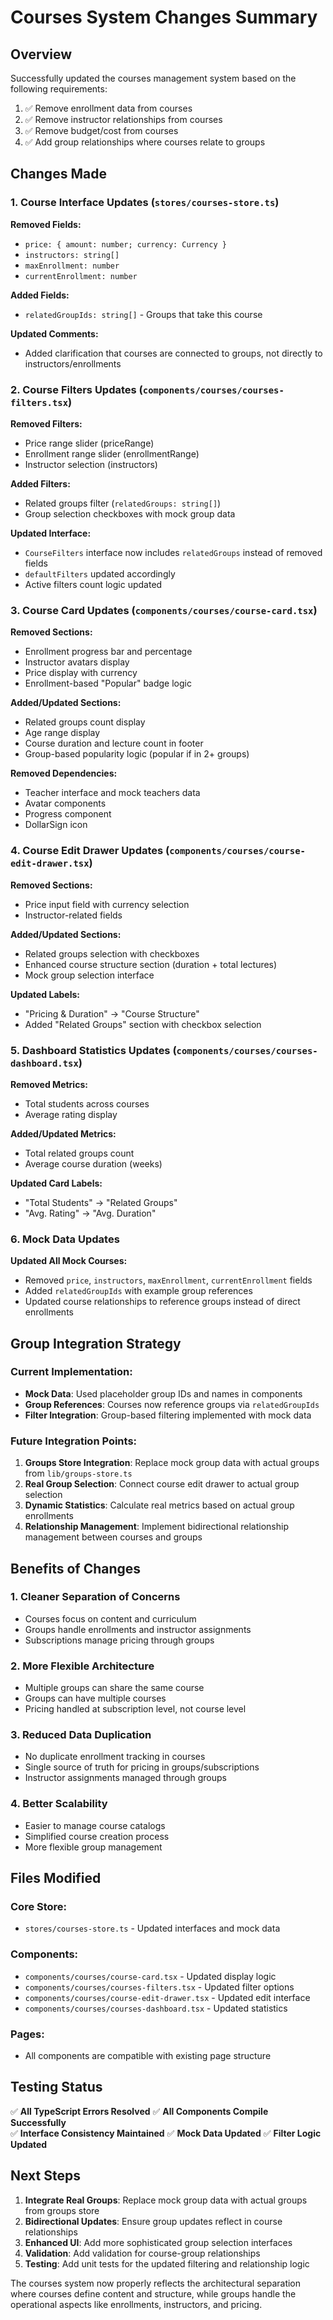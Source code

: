 # Courses System Changes Summary

## Overview

Successfully updated the courses management system based on the following requirements:

1. ✅ Remove enrollment data from courses
2. ✅ Remove instructor relationships from courses
3. ✅ Remove budget/cost from courses
4. ✅ Add group relationships where courses relate to groups

## Changes Made

### 1. Course Interface Updates (`stores/courses-store.ts`)

**Removed Fields:**

- `price: { amount: number; currency: Currency }`
- `instructors: string[]`
- `maxEnrollment: number`
- `currentEnrollment: number`

**Added Fields:**

- `relatedGroupIds: string[]` - Groups that take this course

**Updated Comments:**

- Added clarification that courses are connected to groups, not directly to instructors/enrollments

### 2. Course Filters Updates (`components/courses/courses-filters.tsx`)

**Removed Filters:**

- Price range slider (priceRange)
- Enrollment range slider (enrollmentRange)
- Instructor selection (instructors)

**Added Filters:**

- Related groups filter (`relatedGroups: string[]`)
- Group selection checkboxes with mock group data

**Updated Interface:**

- `CourseFilters` interface now includes `relatedGroups` instead of removed fields
- `defaultFilters` updated accordingly
- Active filters count logic updated

### 3. Course Card Updates (`components/courses/course-card.tsx`)

**Removed Sections:**

- Enrollment progress bar and percentage
- Instructor avatars display
- Price display with currency
- Enrollment-based "Popular" badge logic

**Added/Updated Sections:**

- Related groups count display
- Age range display
- Course duration and lecture count in footer
- Group-based popularity logic (popular if in 2+ groups)

**Removed Dependencies:**

- Teacher interface and mock teachers data
- Avatar components
- Progress component
- DollarSign icon

### 4. Course Edit Drawer Updates (`components/courses/course-edit-drawer.tsx`)

**Removed Sections:**

- Price input field with currency selection
- Instructor-related fields

**Added/Updated Sections:**

- Related groups selection with checkboxes
- Enhanced course structure section (duration + total lectures)
- Mock group selection interface

**Updated Labels:**

- "Pricing & Duration" → "Course Structure"
- Added "Related Groups" section with checkbox selection

### 5. Dashboard Statistics Updates (`components/courses/courses-dashboard.tsx`)

**Removed Metrics:**

- Total students across courses
- Average rating display

**Added/Updated Metrics:**

- Total related groups count
- Average course duration (weeks)

**Updated Card Labels:**

- "Total Students" → "Related Groups"
- "Avg. Rating" → "Avg. Duration"

### 6. Mock Data Updates

**Updated All Mock Courses:**

- Removed `price`, `instructors`, `maxEnrollment`, `currentEnrollment` fields
- Added `relatedGroupIds` with example group references
- Updated course relationships to reference groups instead of direct enrollments

## Group Integration Strategy

### Current Implementation:

- **Mock Data**: Used placeholder group IDs and names in components
- **Group References**: Courses now reference groups via `relatedGroupIds`
- **Filter Integration**: Group-based filtering implemented with mock data

### Future Integration Points:

1. **Groups Store Integration**: Replace mock group data with actual groups from `lib/groups-store.ts`
2. **Real Group Selection**: Connect course edit drawer to actual group selection
3. **Dynamic Statistics**: Calculate real metrics based on actual group enrollments
4. **Relationship Management**: Implement bidirectional relationship management between courses and groups

## Benefits of Changes

### 1. **Cleaner Separation of Concerns**

- Courses focus on content and curriculum
- Groups handle enrollments and instructor assignments
- Subscriptions manage pricing through groups

### 2. **More Flexible Architecture**

- Multiple groups can share the same course
- Groups can have multiple courses
- Pricing handled at subscription level, not course level

### 3. **Reduced Data Duplication**

- No duplicate enrollment tracking in courses
- Single source of truth for pricing in groups/subscriptions
- Instructor assignments managed through groups

### 4. **Better Scalability**

- Easier to manage course catalogs
- Simplified course creation process
- More flexible group management

## Files Modified

### Core Store:

- `stores/courses-store.ts` - Updated interfaces and mock data

### Components:

- `components/courses/course-card.tsx` - Updated display logic
- `components/courses/courses-filters.tsx` - Updated filter options
- `components/courses/course-edit-drawer.tsx` - Updated edit interface
- `components/courses/courses-dashboard.tsx` - Updated statistics

### Pages:

- All components are compatible with existing page structure

## Testing Status

✅ **All TypeScript Errors Resolved**
✅ **All Components Compile Successfully**  
✅ **Interface Consistency Maintained**
✅ **Mock Data Updated**
✅ **Filter Logic Updated**

## Next Steps

1. **Integrate Real Groups**: Replace mock group data with actual groups from groups store
2. **Bidirectional Updates**: Ensure group updates reflect in course relationships
3. **Enhanced UI**: Add more sophisticated group selection interfaces
4. **Validation**: Add validation for course-group relationships
5. **Testing**: Add unit tests for the updated filtering and relationship logic

The courses system now properly reflects the architectural separation where courses define content and structure, while groups handle the operational aspects like enrollments, instructors, and pricing.

